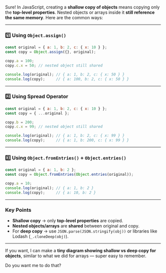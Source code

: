 Sure! In JavaScript, creating a **shallow copy of objects** means copying only the **top-level properties**. Nested objects or arrays inside it **still reference the same memory**. Here are the common ways:

---

### **1️⃣ Using `Object.assign()`**

```javascript
const original = { a: 1, b: 2, c: { x: 10 } };
const copy = Object.assign({}, original);

copy.a = 100;
copy.c.x = 50; // nested object still shared

console.log(original); // { a: 1, b: 2, c: { x: 50 } }
console.log(copy);     // { a: 100, b: 2, c: { x: 50 } }
```

---

### **2️⃣ Using Spread Operator**

```javascript
const original = { a: 1, b: 2, c: { x: 10 } };
const copy = { ...original };

copy.b = 200;
copy.c.x = 99; // nested object still shared

console.log(original); // { a: 1, b: 2, c: { x: 99 } }
console.log(copy);     // { a: 1, b: 200, c: { x: 99 } }
```

---

### **3️⃣ Using `Object.fromEntries()` + `Object.entries()`**

```javascript
const original = { a: 1, b: 2 };
const copy = Object.fromEntries(Object.entries(original));

copy.a = 10;
console.log(original); // { a: 1, b: 2 }
console.log(copy);     // { a: 10, b: 2 }
```

---

### **Key Points**

* **Shallow copy** → only **top-level properties** are copied.
* **Nested objects/arrays** are **shared** between original and copy.
* For **deep copy** → use `JSON.parse(JSON.stringify(obj))` or libraries like Lodash (`_.cloneDeep(obj)`).

---

If you want, I can make a **tiny diagram showing shallow vs deep copy for objects**, similar to what we did for arrays — super easy to remember.

Do you want me to do that?
